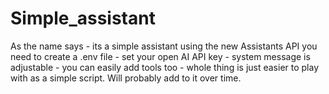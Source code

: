 # Simple_assistant
As the name says - its a simple assistant using the new Assistants API
you need to create a .env file - set your open AI API key - system message is adjustable - you can easily add tools too - whole thing is just easier to play with as a simple script. Will probably add to it over time. 
